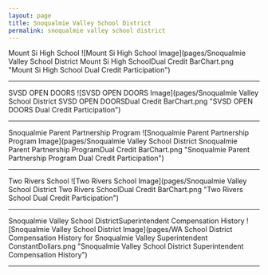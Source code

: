 ```yaml
---
layout: page
title: Snoqualmie Valley School District
permalink: snoqualmie valley school district
---
```



Mount Si High School
![Mount Si High School Image](pages/Snoqualmie Valley School District Mount Si High SchoolDual Credit BarChart.png "Mount Si High School Dual Credit Participation")

___

SVSD OPEN DOORS
![SVSD OPEN DOORS Image](pages/Snoqualmie Valley School District SVSD OPEN DOORSDual Credit BarChart.png "SVSD OPEN DOORS Dual Credit Participation")

___

Snoqualmie Parent Partnership Program
![Snoqualmie Parent Partnership Program Image](pages/Snoqualmie Valley School District Snoqualmie Parent Partnership ProgramDual Credit BarChart.png "Snoqualmie Parent Partnership Program Dual Credit Participation")

___

Two Rivers School
![Two Rivers School Image](pages/Snoqualmie Valley School District Two Rivers SchoolDual Credit BarChart.png "Two Rivers School Dual Credit Participation")

___

Snoqualmie Valley School DistrictSuperintendent Compensation History
![Snoqualmie Valley School District Image](pages/WA School District Compensation History for Snoqualmie Valley Superintendent ConstantDollars.png "Snoqualmie Valley School District Superintendent Compensation History")

___

